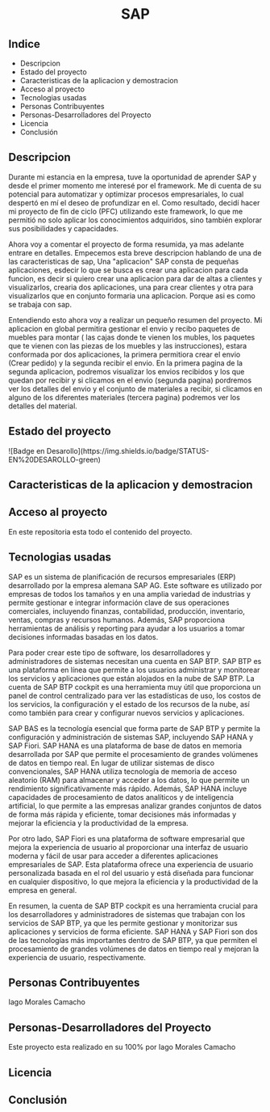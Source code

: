
<h1 align="center">SAP </h1>



<h2>Indice</h2>
<ul>
  <li>Descripcion</li>
  <li>Estado del proyecto</li>
  <li>Caracteristicas de la aplicacion y demostracion</li>   
  <li>Acceso al proyecto</li>  
  <li>Tecnologias usadas</li>
  <li>Personas Contribuyentes</li>
  <li>Personas-Desarrolladores del Proyecto</li>
  <li>Licencia</li>
  <li>Conclusión</li>
 </ul>

  <h2>Descripcion</h2>
Durante mi estancia en la empresa, tuve la oportunidad de aprender SAP y desde el primer momento me interesé por el framework. Me di cuenta de su potencial para automatizar y optimizar procesos empresariales, lo cual despertó en mí el deseo de profundizar en el. Como resultado, decidí hacer mi proyecto de fin de ciclo (PFC) utilizando este framework, lo que me permitió no solo aplicar los conocimientos adquiridos, sino también explorar sus posibilidades y capacidades.
<p></p>


Ahora voy a comentar el proyecto de forma resumida, ya mas adelante entrare en detalles. Empecemos esta breve descripcion hablando de una de las caracteristicas de sap, Una "aplicacion" SAP consta de pequeñas aplicaciones, esdecir lo que se busca es crear una aplicacion para cada funcion, es decir si quiero crear una aplicacion para dar de altas a clientes y visualizarlos, crearia dos aplicaciones, una para crear clientes y otra para visualizarlos que en conjunto formaria una aplicacion. Porque asi es como se trabaja con sap.


 Entendiendo esto ahora voy a realizar un pequeño resumen del proyecto. Mi aplicacion en global permitira gestionar el envio y recibo paquetes de muebles para montar ( las cajas donde te vienen los mubles, los paquetes que te vienen con las piezas de los muebles y las instrucciones), estara conformada por dos aplicaciones, la primera permitiora crear el envio (Crear pedido) y la segunda recibir el envio. En la primera pagina de la segunda aplicacion, podremos visualizar los envios recibidos y los que quedan por recibir y si clicamos en el envio (segunda pagina) pordremos ver los detalles del envio y el conjunto de materiales a recibir, si clicamos en alguno de los diferentes materiales (tercera pagina) podremos ver los detalles del material.
<h2>Estado del proyecto</h2>
  ![Badge en Desarollo](https://img.shields.io/badge/STATUS-EN%20DESAROLLO-green)

  <h2>Caracteristicas de la aplicacion y demostracion</h2>   
  <h2>Acceso al proyecto</h2>  
  En este repositoria esta todo el contenido del proyecto. 
  <h2>Tecnologias usadas</h2>
SAP es un sistema de planificación de recursos empresariales (ERP) desarrollado por la empresa alemana SAP AG. Este software es utilizado por empresas de todos los tamaños y en una amplia variedad de industrias y permite gestionar e integrar información clave de sus operaciones comerciales, incluyendo finanzas, contabilidad, producción, inventario, ventas, compras y recursos humanos. Además, SAP proporciona herramientas de análisis y reporting para ayudar a los usuarios a tomar decisiones informadas basadas en los datos.

Para poder crear este tipo de software, los desarrolladores y administradores de sistemas necesitan una cuenta en SAP BTP. SAP BTP es una plataforma en línea que permite a los usuarios administrar y monitorear los servicios y aplicaciones que están alojados en la nube de SAP BTP. La cuenta de SAP BTP cockpit es una herramienta muy útil que proporciona un panel de control centralizado para ver las estadísticas de uso, los costos de los servicios, la configuración y el estado de los recursos de la nube, así como también para crear y configurar nuevos servicios y aplicaciones.

SAP BAS es la tecnología esencial que forma parte de SAP BTP y permite la configuración y administración de sistemas SAP, incluyendo SAP HANA y SAP Fiori. SAP HANA es una plataforma de base de datos en memoria desarrollada por SAP que permite el procesamiento de grandes volúmenes de datos en tiempo real. En lugar de utilizar sistemas de disco convencionales, SAP HANA utiliza tecnología de memoria de acceso aleatorio (RAM) para almacenar y acceder a los datos, lo que permite un rendimiento significativamente más rápido. Además, SAP HANA incluye capacidades de procesamiento de datos analíticos y de inteligencia artificial, lo que permite a las empresas analizar grandes conjuntos de datos de forma más rápida y eficiente, tomar decisiones más informadas y mejorar la eficiencia y la productividad de la empresa.

Por otro lado, SAP Fiori es una plataforma de software empresarial que mejora la experiencia de usuario al proporcionar una interfaz de usuario moderna y fácil de usar para acceder a diferentes aplicaciones empresariales de SAP. Esta plataforma ofrece una experiencia de usuario personalizada basada en el rol del usuario y está diseñada para funcionar en cualquier dispositivo, lo que mejora la eficiencia y la productividad de la empresa en general.

En resumen, la cuenta de SAP BTP cockpit es una herramienta crucial para los desarrolladores y administradores de sistemas que trabajan con los servicios de SAP BTP, ya que les permite gestionar y monitorizar sus aplicaciones y servicios de forma eficiente. SAP HANA y SAP Fiori son dos de las tecnologías más importantes dentro de SAP BTP, ya que permiten el procesamiento de grandes volúmenes de datos en tiempo real y mejoran la experiencia de usuario, respectivamente.
  <h2>Personas Contribuyentes</h2>
  Iago Morales Camacho
  <h2>Personas-Desarrolladores del Proyecto</h2>
  Este proyecto esta realizado en su 100% por Iago Morales Camacho
  <h2>Licencia</h2>
  <h2>Conclusión</h2>
